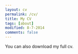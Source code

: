```yaml
---
layout: cv
permalink: /cv/
title: My CV
tags: [about]
modified: 8-7-2014
comments: false
---
```

You can also download my full cv.
